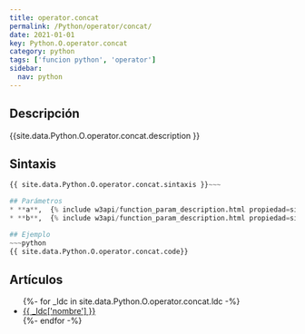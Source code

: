 ```yaml
---
title: operator.concat
permalink: /Python/operator/concat/
date: 2021-01-01
key: Python.O.operator.concat
category: python
tags: ['funcion python', 'operator']
sidebar: 
  nav: python
---
```


## Descripción
{{site.data.Python.O.operator.concat.description }}

## Sintaxis
~~~python
{{ site.data.Python.O.operator.concat.sintaxis }}~~~

## Parámetros
* **a**,  {% include w3api/function_param_description.html propiedad=site.data.Python.O.operator.concat valor="a" %}
* **b**,  {% include w3api/function_param_description.html propiedad=site.data.Python.O.operator.concat valor="b" %}

## Ejemplo
~~~python
{{ site.data.Python.O.operator.concat.code}}
~~~

## Artículos
<ul>
{%- for _ldc in site.data.Python.O.operator.concat.ldc -%}
   <li>
       <a href="{{_ldc['url'] }}">{{ _ldc['nombre'] }}</a>
   </li>
{%- endfor -%}
</ul>
